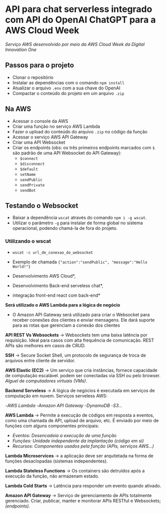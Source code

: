 # API para chat serverless integrado com API do OpenAI ChatGPT para a AWS Cloud Week

*Serviço AWS desenvolvido por meio da AWS Cloud Week da Digital Innovation One*

## Passos para o projeto

- Clonar o repositório
- Instalar as dependências com o comando ```npm install```
- Atualizar o arquivo ```.env``` com a sua chave do OpenAI
- Compactar o conteúdo do projeto em um arquivo ```.zip```

## Na AWS

- Acessar o console da AWS
- Criar uma função no serviço AWS Lambda
- Fazer o upload do conteúdo do arquivo ```.zip``` no código da função
- Acessar o serviço AWS API Gateway
- Criar uma API Websocket
- Criar os endpoints (obs: os três primeiros endpoints marcados com ```$``` são padrão de uma API Websocket do API Gateway):
    - ```$connect```
    - ```$disconnect```
    - ```$default```
    - ```setName```
    - ```sendPublic```
    - ```sendPrivate```
    - ```sendBot```

## Testando o Websocket

- Baixar a dependência ```wscat``` através do comando ```npm i -g wscat```. 
- Utilizar o parâmetro ```-g``` para instalar de forma global no sistema operacional, podendo chamá-la de fora do projeto.

### Utilizando o wscat

- ```wscat -c url_de_conexao_do_websocket```
- Exemplo de chamada ```{"action":"sendPublic", "message":"Hello World!"}```


- Desenvolvimento AWS Cloud*, 
- Desenvolvimento Back-end serveless chat*, 
- integração front-end react com back-end*

**Será utilizado o AWS Lambda para a lógica de negócio**

- O Amazon API Gateway será utilizado para criar o Websocket para receber conexões dos clientes e enviar mensagens. Ele dará suporte para as rotas que gerenciam a conexão dos clientes

**API REST Vs Websockets** -> Websockets tem uma baixa latência por requisição. Ideal para casos com alta frequência de comunicação. REST APIs são melhores em casos de CRUD.

**SSH** -> Secure Socket Shell, um protocolo de segurança de troca de arquivos entre cliente de servidor.

**AWS Elastic (EC2)** -> Um serviço que cria instâncias, fornece capacidade de computação escalável. podem ser conectadas via SSH ou pelo browser. *Alguel de computadores virtuais (VMs)*.

**Backend Serveless** -> A lógica de negócios é executada em serviços de computação em nuvem. Serviços serveless AWS:

-*AWS Lambda*
-*Amazon API Gateway*
-*DynamoDB*
-*S3...*

**AWS Lambda** -> Permite a execução de códigos em resposta a eventos, como uma chamada de API, upload de arquivo, etc.
É enviado por meio de funções com alguns componentes principais:

- *Eventos: Desencadeia a execução de uma função*
- *Funções: Unidade independente da implantação (código em si)*
- *Recursos: Componentes usados pela função (APIs, serviços AWS...)*

**Lambda Microservices** -> a aplicação deve ser arquitetada na forma de funções desaclopadas (sistemas independentes).

**Lambda Stateless Functions** -> Os containers são detruídos após a execução da função, não armazenam estado.

**Lambda Cold Starts** -> Latência para responder um evento quando ativado.

**Amazon API Gateway** -> Serviço de gerenciamento de APIs totalmente gerenciado. Criar, publicar, manter e monitorar APIs RESTful e Websockets; *(endpoints)*. 